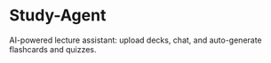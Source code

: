 # Study-Agent
AI-powered lecture assistant: upload decks, chat, and auto-generate flashcards and quizzes.
